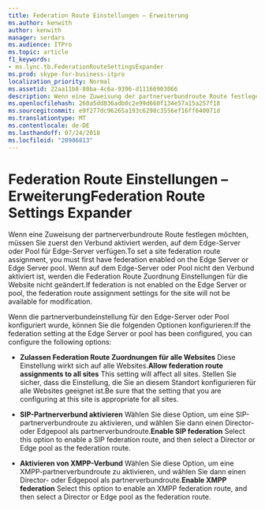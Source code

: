 ```yaml
---
title: Federation Route Einstellungen – Erweiterung
ms.author: kenwith
author: kenwith
manager: serdars
ms.audience: ITPro
ms.topic: article
f1_keywords:
- ms.lync.tb.FederationRouteSettingsExpander
ms.prod: skype-for-business-itpro
localization_priority: Normal
ms.assetid: 22aa11b8-80ba-4c6a-9396-d11166903066
description: Wenn eine Zuweisung der partnerverbundroute Route festlegen möchten, müssen Sie zuerst den Verbund aktiviert werden, auf dem Edge-Server oder Pool für Edge-Server verfügen. Wenn auf dem Edge-Server oder Pool nicht den Verbund aktiviert ist, werden die Federation Route Zuordnung Einstellungen für die Website nicht geändert.
ms.openlocfilehash: 260a5dd836adb0c2e99d660f134e57a15a257f18
ms.sourcegitcommit: e9f277dc96265a193c6298c3556ef16ff640071d
ms.translationtype: MT
ms.contentlocale: de-DE
ms.lasthandoff: 07/24/2018
ms.locfileid: "20986813"
---
```

# <a name="federation-route-settings-expander"></a><span data-ttu-id="14117-104">Federation Route Einstellungen – Erweiterung</span><span class="sxs-lookup"><span data-stu-id="14117-104">Federation Route Settings Expander</span></span>
 
<span data-ttu-id="14117-105">Wenn eine Zuweisung der partnerverbundroute Route festlegen möchten, müssen Sie zuerst den Verbund aktiviert werden, auf dem Edge-Server oder Pool für Edge-Server verfügen.</span><span class="sxs-lookup"><span data-stu-id="14117-105">To set a site federation route assignment, you must first have federation enabled on the Edge Server or Edge Server pool.</span></span> <span data-ttu-id="14117-106">Wenn auf dem Edge-Server oder Pool nicht den Verbund aktiviert ist, werden die Federation Route Zuordnung Einstellungen für die Website nicht geändert.</span><span class="sxs-lookup"><span data-stu-id="14117-106">If federation is not enabled on the Edge Server or pool, the federation route assignment settings for the site will not be available for modification.</span></span>

<span data-ttu-id="14117-107">Wenn die partnerverbundeinstellung für den Edge-Server oder Pool konfiguriert wurde, können Sie die folgenden Optionen konfigurieren:</span><span class="sxs-lookup"><span data-stu-id="14117-107">If the federation setting at the Edge Server or pool has been configured, you can configure the following options:</span></span> 
  
- <span data-ttu-id="14117-108">**Zulassen Federation Route Zuordnungen für alle Websites** Diese Einstellung wirkt sich auf alle Websites.</span><span class="sxs-lookup"><span data-stu-id="14117-108">**Allow federation route assignments to all sites** This setting will affect all sites.</span></span> <span data-ttu-id="14117-109">Stellen Sie sicher, dass die Einstellung, die Sie an diesem Standort konfigurieren für alle Websites geeignet ist.</span><span class="sxs-lookup"><span data-stu-id="14117-109">Be sure that the setting that you are configuring at this site is appropriate for all sites.</span></span>
    
- <span data-ttu-id="14117-110">**SIP-Partnerverbund aktivieren** Wählen Sie diese Option, um eine SIP-partnerverbundroute zu aktivieren, und wählen Sie dann einen Director- oder Edgepool als partnerverbundroute.</span><span class="sxs-lookup"><span data-stu-id="14117-110">**Enable SIP federation** Select this option to enable a SIP federation route, and then select a Director or Edge pool as the federation route.</span></span>
    
- <span data-ttu-id="14117-111">**Aktivieren von XMPP-Verbund** Wählen Sie diese Option, um eine XMPP-partnerverbundroute zu aktivieren, und wählen Sie dann einen Director- oder Edgepool als partnerverbundroute.</span><span class="sxs-lookup"><span data-stu-id="14117-111">**Enable XMPP federation** Select this option to enable an XMPP federation route, and then select a Director or Edge pool as the federation route.</span></span>
    

